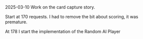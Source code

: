 2025-03-10 Work on the card capture story.

Start at 170 requests.
I had to remove the bit about scoring, it was premature.

At 178 I start the implementation of the Random AI Player


